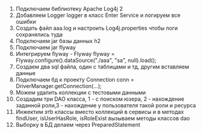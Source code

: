 1. Подключаем библиотеку Apache Log4j 2
2. Добавляем Logger logger в класс Enter Service  и логируем все ошибки
3. Создать файл aaa.log и настроить Log4j.properties чтобы логи сохранялись туда
4. Подключаем jar базы данных h2
5. Подключаем jar flyway
6. Интегрируем flyway -  Flyway flyway = Flyway.configure().dataSource("./aaa", "sa", null).load();
7. Создаем два sql файла, один с таблицами и тд, другим вставляем данные
8. Подключаем бд к проекту Connection conn = DriverManager.getConnection(...);
9. Можем удалить коллекции с тестовыми данными 
10. Создадим три DAO класса, 1 - с поиском юзера, 2 - нахождение заданной роли,3 - нахождение у пользователя такой роли и ресурса
11. Инжектим этb классы вместо коллекций в сервисы и в методах findUser, isUserHasRole, isRoleExist вызываем методы классов dao
12. Выборку в БД делаем через PreparedStatement
